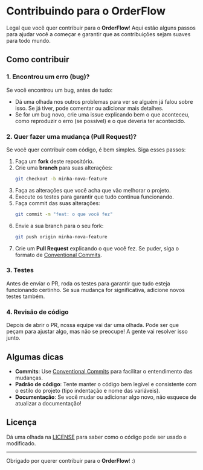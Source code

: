 # Contribuindo para o OrderFlow

Legal que você quer contribuir para o **OrderFlow**! Aqui estão alguns passos para ajudar você a começar e garantir que as contribuições sejam suaves para todo mundo.

## Como contribuir

### 1. Encontrou um erro (bug)?

Se você encontrou um bug, antes de tudo:
- Dá uma olhada nos outros problemas para ver se alguém já falou sobre isso. Se já tiver, pode comentar ou adicionar mais detalhes.
- Se for um bug novo, crie uma issue explicando bem o que aconteceu, como reproduzir o erro (se possível) e o que deveria ter acontecido.

### 2. Quer fazer uma mudança (Pull Request)?

Se você quer contribuir com código, é bem simples. Siga esses passos:

1. Faça um **fork** deste repositório.
2. Crie uma **branch** para suas alterações:
    ```bash
    git checkout -b minha-nova-feature
    ```
3. Faça as alterações que você acha que vão melhorar o projeto.
4. Execute os testes para garantir que tudo continua funcionando.
5. Faça commit das suas alterações:
    ```bash
    git commit -m "feat: o que você fez"
    ```
6. Envie a sua branch para o seu fork:
    ```bash
    git push origin minha-nova-feature
    ```
7. Crie um **Pull Request** explicando o que você fez. Se puder, siga o formato de [Conventional Commits](https://www.conventionalcommits.org/).

### 3. Testes

Antes de enviar o PR, roda os testes para garantir que tudo esteja funcionando certinho. Se sua mudança for significativa, adicione novos testes também.

### 4. Revisão de código

Depois de abrir o PR, nossa equipe vai dar uma olhada. Pode ser que peçam para ajustar algo, mas não se preocupe! A gente vai resolver isso junto.

## Algumas dicas

- **Commits**: Use [Conventional Commits](https://www.conventionalcommits.org/) para facilitar o entendimento das mudanças.
- **Padrão de código**: Tente manter o código bem legível e consistente com o estilo do projeto (tipo indentação e nome das variáveis).
- **Documentação**: Se você mudar ou adicionar algo novo, não esquece de atualizar a documentação!

## Licença

Dá uma olhada na [LICENSE](./LICENSE) para saber como o código pode ser usado e modificado.

---

Obrigado por querer contribuir para o **OrderFlow**! :)
